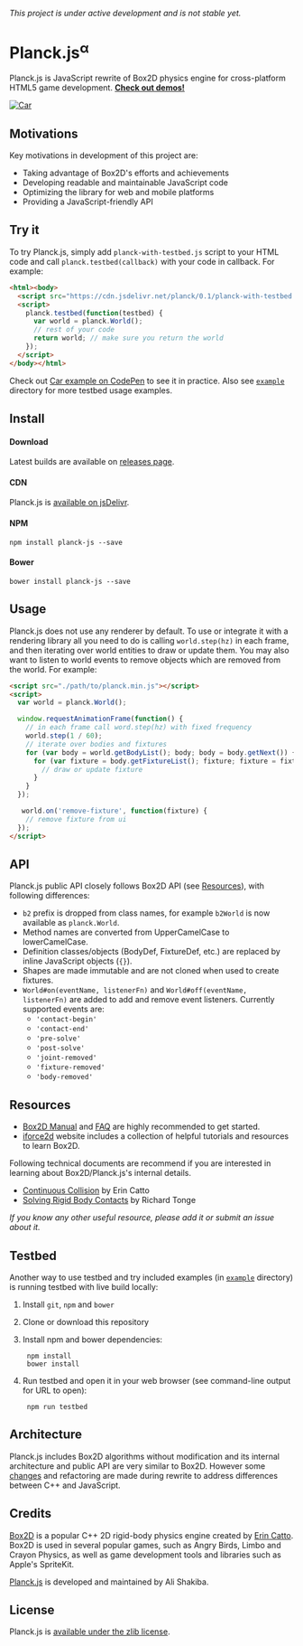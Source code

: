 *This project is under active development and is not stable yet.*  

# Planck.js<sup>&alpha;</sup>

Planck.js is JavaScript rewrite of Box2D physics engine for cross-platform HTML5 game development. **[Check out demos!](http://piqnt.com/planck.js/)**

[![Car](./doc/img/screenshot.png "Play")](http://piqnt.com/planck.js/Car)

## Motivations

Key motivations in development of this project are:
- Taking advantage of Box2D's efforts and achievements
- Developing readable and maintainable JavaScript code
- Optimizing the library for web and mobile platforms
- Providing a JavaScript-friendly API

## Try it

To try Planck.js, simply add `planck-with-testbed.js` script to your HTML code and call `planck.testbed(callback)` with your code in callback. For example:

```html
<html><body>
  <script src="https://cdn.jsdelivr.net/planck/0.1/planck-with-testbed.js"></script>
  <script>
    planck.testbed(function(testbed) {
      var world = planck.World();
      // rest of your code
      return world; // make sure you return the world
    });
  </script>
</body></html>
```

Check out [Car example on CodePen](https://codepen.io/ashakiba/pen/yMpvrX?editors=001) to see it in practice.
Also see [`example`](./example/) directory for more testbed usage examples.


## Install

#### Download

Latest builds are available on [releases page](https://github.com/shakiba/planck.js/releases).

#### CDN

Planck.js is [available on jsDelivr](https://www.jsdelivr.com/projects/planck).


#### NPM

    npm install planck-js --save

#### Bower

    bower install planck-js --save


## Usage

Planck.js does not use any renderer by default. To use or integrate it with a rendering library all you need to do 
is calling `world.step(hz)` in each frame, and then iterating over world entities to draw or update them.
You may also want to listen to world events to remove objects which are removed from the world. For example:

```html
<script src="./path/to/planck.min.js"></script>
<script>
  var world = planck.World();

  window.requestAnimationFrame(function() {
    // in each frame call word.step(hz) with fixed frequency
    world.step(1 / 60);
    // iterate over bodies and fixtures
    for (var body = world.getBodyList(); body; body = body.getNext()) {
      for (var fixture = body.getFixtureList(); fixture; fixture = fixture.getNext()) {
        // draw or update fixture
      }
    }
  });

   world.on('remove-fixture', function(fixture) {
    // remove fixture from ui
  });
</script>
```

## API

Planck.js public API closely follows Box2D API (see [Resources](#Resources)), with following differences:

- `b2` prefix is dropped from class names, for example `b2World` is now available as `planck.World`.
- Method names are converted from UpperCamelCase to lowerCamelCase.
- Definition classes/objects (BodyDef, FixtureDef, etc.) are replaced by inline JavaScript objects (`{}`).
- Shapes are made immutable and are not cloned when used to create fixtures.
- `World#on(eventName, listenerFn)` and `World#off(eventName, listenerFn)` are added to add and remove event listeners. Currently supported events are:
    - `'contact-begin'`
    - `'contact-end'`
    - `'pre-solve'`
    - `'post-solve'`
    - `'joint-removed'`
    - `'fixture-removed'`
    - `'body-removed'`


## Resources

- <a href="http://box2d.org/documentation/" target="_blank">Box2D Manual</a> and <a href="https://github.com/erincatto/Box2D/wiki/FAQ" target="_blank">FAQ</a> are highly recommended to get started.
- [iforce2d](https://www.iforce2d.net/b2dtut/) website includes a collection of helpful tutorials and resources to learn Box2D.

Following technical documents are recommend if you are interested in learning about Box2D/Planck.js's internal details.

- [Continuous Collision](http://twvideo01.ubm-us.net/o1/vault/gdc2013/slides/824737Catto_Erin_PhysicsForGame.pdf) by Erin Catto
- [Solving Rigid Body Contacts](http://www.richardtonge.com/presentations/Tonge-2012-GDC-solvingRigidBodyContacts.pdf) by Richard Tonge


*If you know any other useful resource, please add it or submit an issue about it.*

## Testbed

Another way to use testbed and try included examples (in [`example`](./example/) directory) is running testbed with live build locally:

1. Install `git`, `npm` and `bower`

1. Clone or download this repository

1. Install npm and bower dependencies:

        npm install
        bower install

1. Run testbed and open it in your web browser (see command-line output for URL to open):

        npm run testbed


## Architecture

Planck.js includes Box2D algorithms without modification and its internal architecture and public API are very similar to Box2D.
However some [changes](./CHANGES.md) and refactoring are made during rewrite to address differences between C++ and JavaScript.


## Credits

[Box2D](http://box2d.org/) is a popular C++ 2D rigid-body physics engine created by [Erin Catto](https://twitter.com/erin_catto). Box2D is used in several popular games, such as Angry Birds, Limbo and Crayon Physics, as well as game development tools and libraries such as Apple's SpriteKit.

[Planck.js](https://github.com/shakiba/planck.js) is developed and maintained by Ali Shakiba.

## License

Planck.js is [available under the zlib license](./LICENSE.txt).